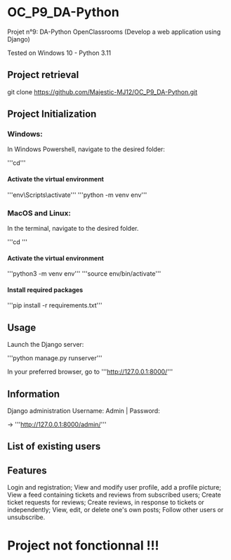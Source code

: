 # OC_P9_DA-Python
Projet n°9: DA-Python OpenClassrooms (Develop a web application using Django)

Tested on Windows 10 - Python 3.11

## Project retrieval

git clone https://github.com/Majestic-MJ12/OC_P9_DA-Python.git

## Project Initialization

### Windows:

In Windows Powershell, navigate to the desired folder:

'''cd'''

#### Activate the virtual environment

'''env\Scripts\activate'''
'''python -m venv env'''

### MacOS and Linux:

In the terminal, navigate to the desired folder.

'''cd '''

#### Activate the virtual environment

'''python3 -m venv env'''
'''source env/bin/activate'''


#### Install required packages

'''pip install -r requirements.txt'''

## Usage

Launch the Django server:

'''python manage.py runserver'''

In your preferred browser, go to '''http://127.0.0.1:8000/'''

## Information

Django administration
Username: Admin | Password: 

→ '''http://127.0.0.1:8000/admin/'''

## List of existing users

## Features

Login and registration;
View and modify user profile, add a profile picture;
View a feed containing tickets and reviews from subscribed users;
Create ticket requests for reviews;
Create reviews, in response to tickets or independently;
View, edit, or delete one's own posts;
Follow other users or unsubscribe.


# Project not fonctionnal !!!
